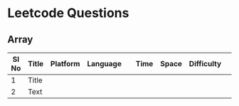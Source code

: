 # Leetcode Questions

## Array
| Sl No | Title    | Platform    | Language    |     | Time | Space  | Difficulty  |     | Approach    | 
| -- | ----------- | ----------- | ----------- | --- | ---- | -----  | ----------- | --- | ----------- |
| 1  | Title       |
| 2  | Text        |
